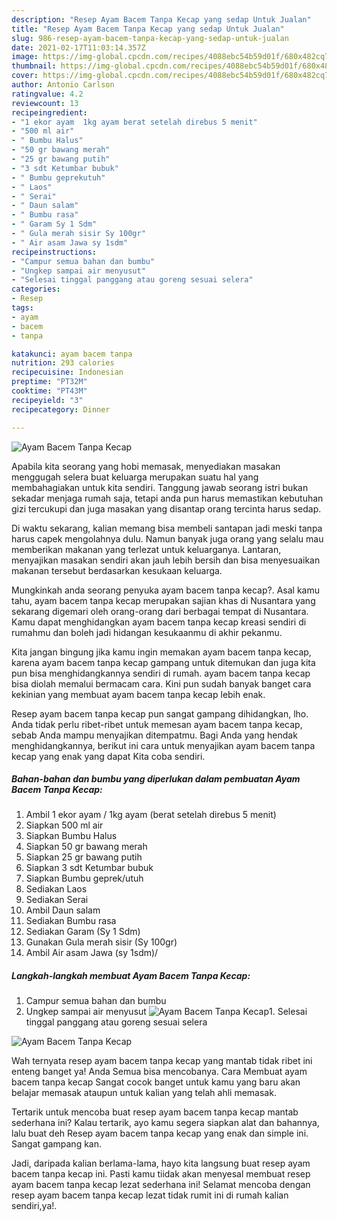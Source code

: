```yaml
---
description: "Resep Ayam Bacem Tanpa Kecap yang sedap Untuk Jualan"
title: "Resep Ayam Bacem Tanpa Kecap yang sedap Untuk Jualan"
slug: 986-resep-ayam-bacem-tanpa-kecap-yang-sedap-untuk-jualan
date: 2021-02-17T11:03:14.357Z
image: https://img-global.cpcdn.com/recipes/4088ebc54b59d01f/680x482cq70/ayam-bacem-tanpa-kecap-foto-resep-utama.jpg
thumbnail: https://img-global.cpcdn.com/recipes/4088ebc54b59d01f/680x482cq70/ayam-bacem-tanpa-kecap-foto-resep-utama.jpg
cover: https://img-global.cpcdn.com/recipes/4088ebc54b59d01f/680x482cq70/ayam-bacem-tanpa-kecap-foto-resep-utama.jpg
author: Antonio Carlson
ratingvalue: 4.2
reviewcount: 13
recipeingredient:
- "1 ekor ayam  1kg ayam berat setelah direbus 5 menit"
- "500 ml air"
- " Bumbu Halus"
- "50 gr bawang merah"
- "25 gr bawang putih"
- "3 sdt Ketumbar bubuk"
- " Bumbu geprekutuh"
- " Laos"
- " Serai"
- " Daun salam"
- " Bumbu rasa"
- " Garam Sy 1 Sdm"
- " Gula merah sisir Sy 100gr"
- " Air asam Jawa sy 1sdm"
recipeinstructions:
- "Campur semua bahan dan bumbu"
- "Ungkep sampai air menyusut"
- "Selesai tinggal panggang atau goreng sesuai selera"
categories:
- Resep
tags:
- ayam
- bacem
- tanpa

katakunci: ayam bacem tanpa 
nutrition: 293 calories
recipecuisine: Indonesian
preptime: "PT32M"
cooktime: "PT43M"
recipeyield: "3"
recipecategory: Dinner

---
```



![Ayam Bacem Tanpa Kecap](https://img-global.cpcdn.com/recipes/4088ebc54b59d01f/680x482cq70/ayam-bacem-tanpa-kecap-foto-resep-utama.jpg)

Apabila kita seorang yang hobi memasak, menyediakan masakan menggugah selera buat keluarga merupakan suatu hal yang membahagiakan untuk kita sendiri. Tanggung jawab seorang istri bukan sekadar menjaga rumah saja, tetapi anda pun harus memastikan kebutuhan gizi tercukupi dan juga masakan yang disantap orang tercinta harus sedap.

Di waktu  sekarang, kalian memang bisa membeli santapan jadi meski tanpa harus capek mengolahnya dulu. Namun banyak juga orang yang selalu mau memberikan makanan yang terlezat untuk keluarganya. Lantaran, menyajikan masakan sendiri akan jauh lebih bersih dan bisa menyesuaikan makanan tersebut berdasarkan kesukaan keluarga. 



Mungkinkah anda seorang penyuka ayam bacem tanpa kecap?. Asal kamu tahu, ayam bacem tanpa kecap merupakan sajian khas di Nusantara yang sekarang digemari oleh orang-orang dari berbagai tempat di Nusantara. Kamu dapat menghidangkan ayam bacem tanpa kecap kreasi sendiri di rumahmu dan boleh jadi hidangan kesukaanmu di akhir pekanmu.

Kita jangan bingung jika kamu ingin memakan ayam bacem tanpa kecap, karena ayam bacem tanpa kecap gampang untuk ditemukan dan juga kita pun bisa menghidangkannya sendiri di rumah. ayam bacem tanpa kecap bisa diolah memalui bermacam cara. Kini pun sudah banyak banget cara kekinian yang membuat ayam bacem tanpa kecap lebih enak.

Resep ayam bacem tanpa kecap pun sangat gampang dihidangkan, lho. Anda tidak perlu ribet-ribet untuk memesan ayam bacem tanpa kecap, sebab Anda mampu menyajikan ditempatmu. Bagi Anda yang hendak menghidangkannya, berikut ini cara untuk menyajikan ayam bacem tanpa kecap yang enak yang dapat Kita coba sendiri.

<!--inarticleads1-->

##### Bahan-bahan dan bumbu yang diperlukan dalam pembuatan Ayam Bacem Tanpa Kecap:

1. Ambil 1 ekor ayam / 1kg ayam (berat setelah direbus 5 menit)
1. Siapkan 500 ml air
1. Siapkan  Bumbu Halus
1. Siapkan 50 gr bawang merah
1. Siapkan 25 gr bawang putih
1. Siapkan 3 sdt Ketumbar bubuk
1. Siapkan  Bumbu geprek/utuh
1. Sediakan  Laos
1. Sediakan  Serai
1. Ambil  Daun salam
1. Sediakan  Bumbu rasa
1. Sediakan  Garam (Sy 1 Sdm)
1. Gunakan  Gula merah sisir (Sy 100gr)
1. Ambil  Air asam Jawa (sy 1sdm)/




<!--inarticleads2-->

##### Langkah-langkah membuat Ayam Bacem Tanpa Kecap:

1. Campur semua bahan dan bumbu
1. Ungkep sampai air menyusut
<img src="//assets-global.cpcdn.com/assets/icons/button_play-2c75c40dde080a61004c1f40b05d8f140eaff45d7e9e6481dc71c63d2e7c4909.png" alt="Ayam Bacem Tanpa Kecap">1. Selesai tinggal panggang atau goreng sesuai selera
<img src="//assets-global.cpcdn.com/assets/icons/button_play-2c75c40dde080a61004c1f40b05d8f140eaff45d7e9e6481dc71c63d2e7c4909.png" alt="Ayam Bacem Tanpa Kecap">



Wah ternyata resep ayam bacem tanpa kecap yang mantab tidak ribet ini enteng banget ya! Anda Semua bisa mencobanya. Cara Membuat ayam bacem tanpa kecap Sangat cocok banget untuk kamu yang baru akan belajar memasak ataupun untuk kalian yang telah ahli memasak.

Tertarik untuk mencoba buat resep ayam bacem tanpa kecap mantab sederhana ini? Kalau tertarik, ayo kamu segera siapkan alat dan bahannya, lalu buat deh Resep ayam bacem tanpa kecap yang enak dan simple ini. Sangat gampang kan. 

Jadi, daripada kalian berlama-lama, hayo kita langsung buat resep ayam bacem tanpa kecap ini. Pasti kamu tiidak akan menyesal membuat resep ayam bacem tanpa kecap lezat sederhana ini! Selamat mencoba dengan resep ayam bacem tanpa kecap lezat tidak rumit ini di rumah kalian sendiri,ya!.

